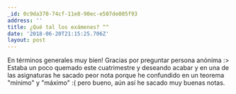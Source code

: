 ```yaml
---
_id: 0c9da370-74cf-11e8-90ec-e507de005f93
address: ''
title: ¿Qué tal los exámenes? ^^
date: '2018-06-20T21:15:25.706Z'
layout: post
---
```

 
En términos generales muy bien! Gracias por preguntar persona anónima :> Estaba un poco quemado este cuatrimestre y deseando acabar y en una de las asignaturas he sacado peor nota porque he confundido en un teorema "mínimo" y "máximo" :( pero bueno, aún así he sacado muy buenas notas.
